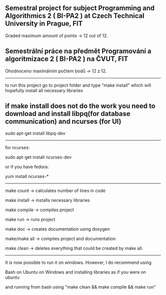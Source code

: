 Semestral project for subject Programming and Algorithmics 2 ( BI-PA2 ) at Czech Technical University in Prague, FIT
--------------------------------------------------------------------------------
Graded maximum amount of points -> 12 out of 12.

Semestrální práce na předmět Programování a algoritmizace 2 ( BI-PA2 ) na ČVUT, FIT
--------------------------------------------------------------------------------
Ohodnoceno maximálním počtem bodů -> 12 z 12.

-------------------------------------------------------------------------------

to run this project
go to project folder and type "make install" which will hopefully install all necessary libraries

if make install does not do the work you
need to download and install libpq(for database communication) and ncurses (for UI)
--------------------------------------------------------------------------------

sudo apt-get install libpq-dev

--------------------------------------------------------------------------------
for ncurses: 

sudo apt-get install ncurses-dev

or if you have fedora:

yum install ncurses-*


--------------------------------------------------------------------------------
make count -> calculates number of lines in code

make install -> installs necessary libraries

make compile -> compiles project

make run -> runs project

make doc -> creates documentation using doxygen

make/make all -> compiles project and documentation

make clean -> deletes everything that could be created by make all.

--------------------------------------------------------------------------------
It is now possible to run it on windows. However, I do recommend using

Bash on Ubuntu on Windows and installing libraries as if you were on ubuntu

and running from bash using "make clean && make compile && make run"